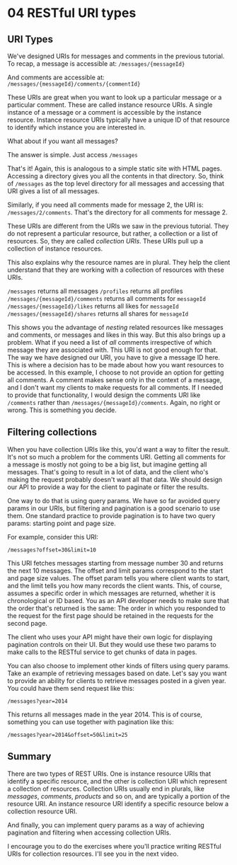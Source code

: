 <h1>04 RESTful URI types</h1>

  <h2 id="uri-types">URI Types</h2>
  <p>We've designed URIs for messages and comments in the previous tutorial. To recap, a message is accessible at:
    <code>/messages/{messageId}</code></p>
  <p>And comments are accessible at:
    <code>/messages/{messageId}/comments/{commentId}</code></p>
  <p>These URIs are great when you want to look up a particular message or a particular comment. These are called instance resource URIs. A single instance of a message or a comment is accessible by the instance resource. Instance resource URIs typically
    have a unique ID of that resource to identify which instance you are interested in.</p>
  <p>What about if you want all messages?</p>
  <p>The answer is simple. Just access
    <code>/messages</code></p>
  <p>That's it! Again, this is analogous to a simple static site with HTML pages. Accessing a directory gives you all the contents in that directory. So, think of <code>/messages</code> as the top level directory for all messages and accessing that URI gives
    a list of all messages.</p>
  <p>Similarly, if you need all comments made for message 2, the URI is: <code>/messages/2/comments</code>. That's the directory for all comments for message 2.</p>
  <p>These URIs are different from the URIs we saw in the previous tutorial. They do not represent a particular resource, but rather, a collection or a list of resources. So, they are called <em>collection URIs</em>. These URIs pull up a collection of instance
    resources. </p>
  <p>This also explains why the resource names are in plural. They help the client understand that they are working with a collection of resources with these URIs.</p>
  <p><code>/messages</code> returns all messages
    <code>/profiles</code> returns all profiles
    <code>/messages/{messageId}/comments</code> returns all comments for <code>messageId</code>
    <code>/messages/{messageId}/likes</code> returns all likes for <code>messageId</code>
    <code>/messages/{messageId}/shares</code> returns all shares for <code>messageId</code></p>
  <p>This shows you the advantage of <em>nesting</em> related resources like messages and comments, or messages and likes in this way. But this also brings up a problem. What if you need a list of <em>all</em> comments irrespective of which message they
    are associated with. This URI is not good enough for that. The way we have designed our URI, you have to give a message ID here. This is where a decision has to be made about how you want resources to be accessed. In this example, I choose to not
    provide an option for getting all comments. A comment makes sense only in the context of a message, and I don't want my clients to make requests for all comments. If I needed to provide that functionality, I would design the comments URI like <code>/comments</code>    rather than <code>/messages/{messageId}/comments</code>. Again, no right or wrong. This is something you decide.</p>
  <h2 id="filtering-collections">Filtering collections</h2>
  <p>When you have collection URIs like this, you'd want a way to filter the result. It's not so much a problem for the comments URI. Getting all comments for a message is mostly not going to be a big list, but imagine getting all messages. That's going
    to result in a lot of data, and the client who's making the request probably doesn't want all that data. We should design our API to provide a way for the client to paginate or filter the results. </p>
  <p>One way to do that is using query params. We have so far avoided query params in our URIs, but filtering and pagination is a good scenario to use them. One standard practice to provide pagination is to have two query params: starting point and page
    size.
  </p>
  <p>For example, consider this URI:</p>
  <p><code>/messages?offset=30&amp;limit=10</code></p>
  <p>This URI fetches messages starting from message number 30 and returns the next 10 messages. The offset and limit params correspond to the start and page size values. The offset param tells you where client wants to start, and the limit tells you how
    many records the client wants. This, of course, assumes a specific order in which messages are returned, whether it is chronological or ID based. You as an API developer needs to make sure that the order that's returned is the same: The order in which
    you responded to the request for the first page should be retained in the requests for the second page.</p>
  <p>The client who uses your API might have their own logic for displaying pagination controls on their UI. But they would use these two params to make calls to the RESTful service to get chunks of data in pages.</p>
  <p>You can also choose to implement other kinds of filters using query params. Take an example of retrieving messages based on date. Let's say you want to provide an ability for clients to retrieve messages posted in a given year. You could have them send
    request like this:</p>
  <p><code>/messages?year=2014</code></p>
  <p>This returns all messages made in the year 2014. This is of course, something you can use together with pagination like this:</p>
  <p><code>/messages?year=2014&amp;offset=50&amp;limit=25</code></p>
  <h2 id="summary">Summary</h2>
  <p>There are two types of REST URIs. One is instance resource URIs that identify a specific resource, and the other is collection URI which represent a collection of resources. Collection URIs usually end in plurals, like <em>messages</em>, <em>comments</em>,
    <em>products</em> and so on, and are typically a portion of the resource URI. An instance resource URI identify a specific resource below a collection resource URI.</p>
  <p>And finally, you can implement query params as a way of achieving pagination and filtering when accessing collection URIs.</p>
  <p>I encourage you to do the exercises where you'll practice writing RESTful URIs for collection resources. I'll see you in the next video.</p>

